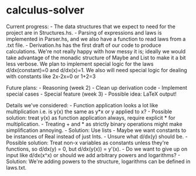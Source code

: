 # calculus-solver

Current progress:
    - The data structures that we expect to need for the project are in Structures.hs.
    - Parsing of expressions and laws is implemented in Parser.hs, and we also have a function to read laws from a .txt file.
    - Derivation.hs has the first draft of our code to produce calculations. We're not really happy with how messy it is; ideally we would take advantage of the monadic structure of Maybe and List to make it a bit less verbose. We plan to implement special logic for the laws d/dx(constant)=0 and d/dx(x)=1. We also will need special logic for dealing with constants like 2x-2x=0 or 1+2=3

Future plans:
    - Reasoning (week 2)
        - Clean up derivation code
        - Implement special cases
    - Special feature (week 3)
        - Possible idea: LaTeX output!

Details we've considered:
    - Function application looks a lot like multiplication i.e. is y(x) the same as y*x or y applied to x?
        - Possible solution: treat y(x) as function application always, require explicit * for multiplication.
    - Treating + and * as strictly binary operations might make simplification annoying.
        - Solution: Use lists
    - Maybe we want constants to be instances of Real instead of just Ints.
    - Unsure what d/dx(y) should be.
        - Possible solution: Treat non-x variables as constants unless they're functions, so d/dx(y) = 0, but d/dx(y(x)) = y'(x).
    - Do we want to give up on input like d/dx(x^x) or should we add arbitrary powers and logarithms?
        - Solution: We're adding powers to the structure, logarithms can be defined in laws.txt.